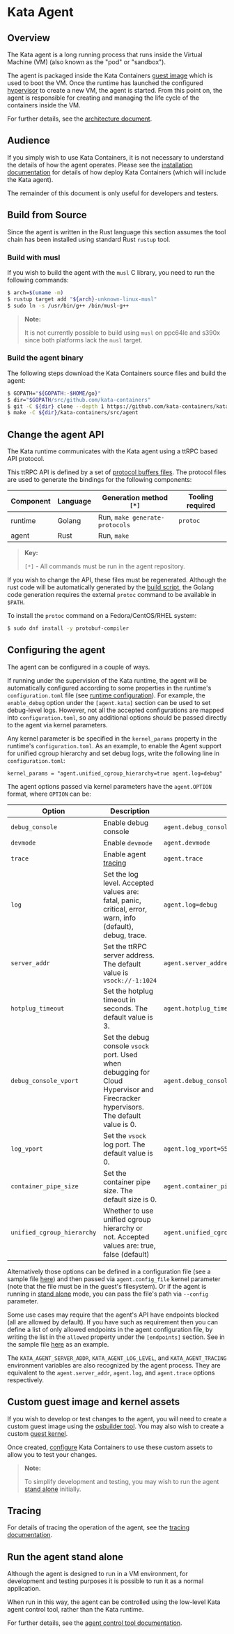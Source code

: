 # Kata Agent

## Overview

The Kata agent is a long running process that runs inside the Virtual Machine
(VM) (also known as the "pod" or "sandbox").

The agent is packaged inside the Kata Containers
[guest image](../../docs/design/architecture/README.md#guest-image)
which is used to boot the VM. Once the runtime has launched the configured
[hypervisor](../../docs/hypervisors.md) to create a new VM, the agent is
started. From this point on, the agent is responsible for creating and
managing the life cycle of the containers inside the VM.

For further details, see the
[architecture document](../../docs/design/architecture).

## Audience

If you simply wish to use Kata Containers, it is not necessary to understand
the details of how the agent operates. Please see the
[installation documentation](../../docs/install) for details of how deploy
Kata Containers (which will include the Kata agent).

The remainder of this document is only useful for developers and testers.

## Build from Source

Since the agent is written in the Rust language this section assumes the tool
chain has been installed using standard Rust `rustup` tool.

### Build with musl

If you wish to build the agent with the `musl` C library, you need to run the
following commands:

```bash
$ arch=$(uname -m)
$ rustup target add "${arch}-unknown-linux-musl"
$ sudo ln -s /usr/bin/g++ /bin/musl-g++
```

> **Note:**
>
> It is not currently possible to build using `musl` on ppc64le and s390x
> since both platforms lack the `musl` target.

### Build the agent binary

The following steps download the Kata Containers source files and build the agent:

```bash
$ GOPATH="${GOPATH:-$HOME/go}"
$ dir="$GOPATH/src/github.com/kata-containers"
$ git -C ${dir} clone --depth 1 https://github.com/kata-containers/kata-containers
$ make -C ${dir}/kata-containers/src/agent
```

## Change the agent API

The Kata runtime communicates with the Kata agent using a ttRPC based API protocol.

This ttRPC API is defined by a set of [protocol buffers files](../libs/protocols/protos).
The protocol files are used to generate the bindings for the following components:

| Component | Language | Generation method `[*]` | Tooling required |
|-|-|-|-|
| runtime | Golang | Run, `make generate-protocols` | `protoc` |
| agent | Rust | Run, `make` |  |

> **Key:**
>
> `[*]` - All commands must be run in the agent repository.

If you wish to change the API, these files must be regenerated. Although the
rust code will be automatically generated by the
[build script](../libs/protocols/build.rs),
the Golang code generation requires the external `protoc` command to be
available in `$PATH`.

To install the `protoc` command on a Fedora/CentOS/RHEL system:

```bash
$ sudo dnf install -y protobuf-compiler
```

## Configuring the agent

The agent can be configured in a couple of ways.

If running under the supervision of the Kata runtime, the agent will be automatically configured according to some properties in the runtime's `configuration.toml` file (see [runtime configuration](../runtime/README.md#configuration)). For example, the `enable_debug` option under the `[agent.kata]` section can be used to set debug-level logs. However, not all the accepted configurations are mapped into `configuration.toml`, so any additional options should be passed directly to the agent via kernel parameters.

Any kernel parameter is be specified in the `kernel_params` property in the runtime's `configuration.toml`. As an example, to enable the Agent support for unified cgroup hierarchy and set debug logs, write the following line in `configuration.toml`:

```
kernel_params = "agent.unified_cgroup_hierarchy=true agent.log=debug"
```

The agent options passed via kernel parameters have the `agent.OPTION` format, where `OPTION` can be:

| Option | Description | Example |
|-|-|-|
|`debug_console`|Enable debug console|`agent.debug_console`|
|`devmode`|Enable `devmode`|`agent.devmode`|
|`trace`|Enable agent [tracing](#tracing)|`agent.trace`|
|`log`|Set the log level. Accepted values are: fatal, panic, critical, error, warn, info (default), debug, trace.|`agent.log=debug`|
|`server_addr`|Set the ttRPC server address. The default value is `vsock://-1:1024`|`agent.server_address=unix:///path/to/server.socket`|
|`hotplug_timeout`|Set the hotplug timeout in seconds. The default value is 3.|`agent.hotplug_timeout=10`|
|`debug_console_vport`|Set the debug console `vsock` port. Used when debugging for Cloud Hypervisor and Firecracker hypervisors. The default value is 0.|`agent.debug_console_vport=1026`|
|`log_vport`|Set the `vsock` log port. The default value is 0.|`agent.log_vport=5555`|
|`container_pipe_size`|Set the container pipe size. The default size is 0.|`agent.container_pipe_size=1024`|
|`unified_cgroup_hierarchy`|Whether to use unified cgroup hierarchy or not. Accepted values are: true, false (default)|`agent.unified_cgroup_hierarchy=true`|

Alternatively those options can be defined in a configuration file (see a sample file [here](samples/configuration-all-endpoints.toml)) and then passed via `agent.config_file` kernel parameter (note that the file must be in the guest's filesystem). Or if the agent is running in [stand alone](#run-the-agent-stand-alone) mode, you can pass the file's path via `--config` parameter.

Some use cases may require that the agent's API have endpoints blocked (all are allowed by default). If you have such as requirement then you can define a list of only allowed endpoints in the agent configuration file, by writing the list in the `allowed` property under the `[endpoints]` section. See in the sample file [here](samples/configuration-all-endpoints.toml) as an example.

The `KATA_AGENT_SERVER_ADDR`, `KATA_AGENT_LOG_LEVEL`, and `KATA_AGENT_TRACING` environment variables are also recognized by the agent process. They are equivalent to the `agent.server_addr`, `agent.log`, and `agent.trace` options respectively.

## Custom guest image and kernel assets

If you wish to develop or test changes to the agent, you will need to create a
custom guest image using the [osbuilder tool](../../tools/osbuilder). You
may also wish to create a custom [guest kernel](../../tools/packaging/kernel).

Once created, [configure](../runtime/README.md#configuration) Kata Containers to use
these custom assets to allow you to test your changes.

> **Note:**
>
> To simplify development and testing, you may wish to run the agent
> [stand alone](#run-the-agent-stand-alone) initially.

## Tracing

For details of tracing the operation of the agent, see the
[tracing documentation](/docs/tracing.md).

## Run the agent stand alone

Although the agent is designed to run in a VM environment, for development and
testing purposes it is possible to run it as a normal application.

When run in this way, the agent can be controlled using the low-level Kata
agent control tool, rather than the Kata runtime.

For further details, see the
[agent control tool documentation](../tools/agent-ctl/README.md#run-the-tool-and-the-agent-in-the-same-environment).
